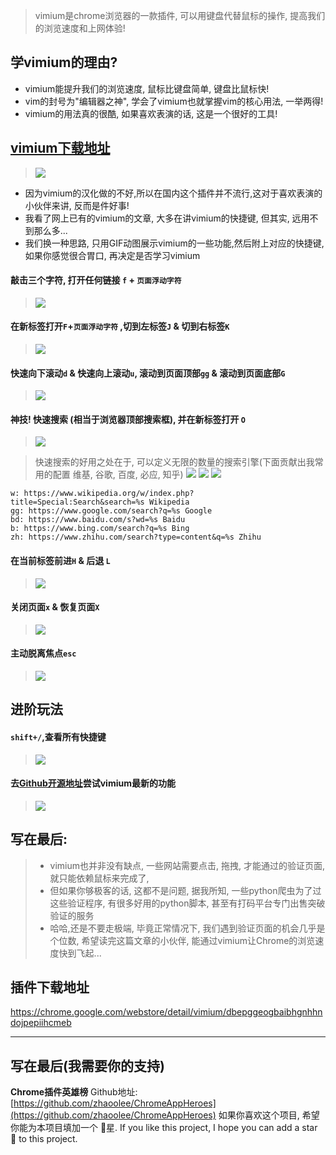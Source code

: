 > vimium是chrome浏览器的一款插件, 可以用键盘代替鼠标的操作, 提高我们的浏览速度和上网体验!
## 学vimium的理由?
- vimium能提升我们的浏览速度, 鼠标比键盘简单, 键盘比鼠标快!
- vim的封号为"编辑器之神", 学会了vimium也就掌握vim的核心用法, 一举两得!
- vimium的用法真的很酷, 如果喜欢表演的话, 这是一个很好的工具!
## [vimium下载地址](https://chrome.google.com/webstore/detail/vimium/dbepggeogbaibhgnhhndojpepiihcmeb)
> ![](https://upload-images.jianshu.io/upload_images/3203841-74ed90fc123f22d2.png?imageMogr2/auto-orient/strip%7CimageView2/2/w/1240)

- 因为vimium的汉化做的不好,所以在国内这个插件并不流行,这对于喜欢表演的小伙伴来讲, 反而是件好事!
- 我看了网上已有的vimium的文章, 大多在讲vimium的快捷键, 但其实, 远用不到那么多...
- 我们换一种思路, 只用GIF动图展示vimium的一些功能,然后附上对应的快捷键, 如果你感觉很合胃口, 再决定是否学习vimium

####  敲击三个字符, 打开任何链接  `f` + `页面浮动字符`
> ![](https://upload-images.jianshu.io/upload_images/3203841-91bc090b3dc80bb9.gif?imageMogr2/auto-orient/strip)

#### 在新标签打开`F`+`页面浮动字符` ,切到左标签`J` & 切到右标签`K`
> ![](https://upload-images.jianshu.io/upload_images/3203841-eca92b882578ab3d.gif?imageMogr2/auto-orient/strip)
#### 快速向下滚动`d` & 快速向上滚动`u`, 滚动到页面顶部`gg` & 滚动到页面底部`G`
> ![](https://upload-images.jianshu.io/upload_images/3203841-1df99e84df678506.gif?imageMogr2/auto-orient/strip)

#### 神技! 快速搜索 (相当于浏览器顶部搜索框), 并在新标签打开 `O`
> ![](https://upload-images.jianshu.io/upload_images/3203841-0d4b7a7781b0deaf.gif?imageMogr2/auto-orient/strip)

> 快速搜索的好用之处在于, 可以定义无限的数量的搜索引擎(下面贡献出我常用的配置 维基, 谷歌, 百度, 必应, 知乎)
> ![](https://upload-images.jianshu.io/upload_images/3203841-052099183b6d130a.png?imageMogr2/auto-orient/strip%7CimageView2/2/w/1240)
> ![](https://upload-images.jianshu.io/upload_images/3203841-26ca4b6817ec0d7e.png?imageMogr2/auto-orient/strip%7CimageView2/2/w/1240)
> ![](https://upload-images.jianshu.io/upload_images/3203841-18217acf257def05.png?imageMogr2/auto-orient/strip%7CimageView2/2/w/1240)

```
w: https://www.wikipedia.org/w/index.php?title=Special:Search&search=%s Wikipedia
gg: https://www.google.com/search?q=%s Google
bd: https://www.baidu.com/s?wd=%s Baidu
b: https://www.bing.com/search?q=%s Bing
zh: https://www.zhihu.com/search?type=content&q=%s Zhihu
```
#### 在当前标签前进`H` & 后退 `L`
> ![](https://upload-images.jianshu.io/upload_images/3203841-1a5a148b3f78efa2.gif?imageMogr2/auto-orient/strip)

#### 关闭页面`x` & 恢复页面`X`

> ![](https://upload-images.jianshu.io/upload_images/3203841-a8ad899485492c51.gif?imageMogr2/auto-orient/strip)

#### 主动脱离焦点`esc`

> ![](https://upload-images.jianshu.io/upload_images/3203841-2b4aabdab871f247.gif?imageMogr2/auto-orient/strip)

## 进阶玩法
#### `shift+/`,查看所有快捷键
> ![](https://upload-images.jianshu.io/upload_images/3203841-53d7b9b942c54fb5.png?imageMogr2/auto-orient/strip%7CimageView2/2/w/1240)

#### 去[Github开源地址](https://github.com/philc/vimium)尝试vimium最新的功能
> ![](https://upload-images.jianshu.io/upload_images/3203841-63d2c4e2b69f976d.png?imageMogr2/auto-orient/strip%7CimageView2/2/w/1240)


## 写在最后:
> - vimium也并非没有缺点, 一些网站需要点击, 拖拽, 才能通过的验证页面, 就只能依赖鼠标来完成了, 
> - 但如果你够极客的话, 这都不是问题, 据我所知, 一些python爬虫为了过这些验证程序, 有很多好用的python脚本, 甚至有打码平台专门出售突破验证的服务
> - 哈哈,还是不要走极端, 毕竟正常情况下, 我们遇到验证页面的机会几乎是个位数, 希望读完这篇文章的小伙伴, 能通过vimium让Chrome的浏览速度快到飞起...


## 插件下载地址
https://chrome.google.com/webstore/detail/vimium/dbepggeogbaibhgnhhndojpepiihcmeb


---

## 写在最后(我需要你的支持)
**Chrome插件英雄榜** Github地址: [https://github.com/zhaoolee/ChromeAppHeroes](https://github.com/zhaoolee/ChromeAppHeroes)
如果你喜欢这个项目, 希望你能为本项目填加一个 🌟星.
If you like this project, I hope you can add a star 🌟 to this project.